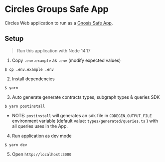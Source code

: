 # Circles Groups Safe App

Circles Web application to run as a [Gnosis Safe App](https://help.gnosis-safe.io/en/articles/4022022-what-are-safe-apps).

## Setup

> Run this application with Node 14.17

1. Copy `.env.example` as `.env` (modify expected values)

```
$ cp .env.example .env
```

2. Install dependencies

```
$ yarn
```

3. Auto generate generate contracts types, subgraph types & queries SDK

```
$ yarn postinstall
```

- NOTE: `postinstall` will generates an sdk file in `CODEGEN_OUTPUT_FILE` environment variable (default value: `types/generated/queries.ts` ) with all queries uses in the App.

4. Run application as dev mode

```
$ yarn dev
```

5. Open `http://localhost:3000`
